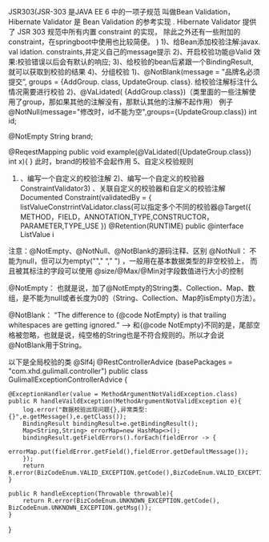JSR303(JSR-303 是JAVA EE 6 中的一项子规范
叫做Bean Validation，Hibernate Validator 是 Bean Validation 的参考实现 . 
Hibernate Validator 提供了 JSR 303 规范中所有内置 constraint 的实现，
除此之外还有一些附加的 constraint，在springboot中使用也比较简便。
)
1)、给Bean添加校验注解:javax. val idation. constraints,并定义自己的message提示
2)、开启校验功能@Valid
效果:校验错误以后会有默认的响应;
3)、给校验的bean后紧跟一个BindingResult, 就可以获取到校验的结果
4)、分组校验
1)、@NotBlank(message = "品牌名必须提交”, groups = {AddGroup. class, UpdateGroup. class}.
给校验注解标注什么情况需要进行校验
2)、@VaLidated( {AddGroup.class})（类里面的一些注解使用了group，那如果其他的注解没有，那默认其他的注解不起作用）
例子
@NotNull(message="修改时，id不能为空",groups={UpdateGroup.class})
int id;

@NotEmpty
String brand;

@ReqestMapping
public void example(@VaLidated({UpdateGroup.class}) int x){
}
此时，brand的校验不会起作用
5、自定义校验规则
1) 、编写一个自定义的校验注解
2)、编写一个自定义的校验器ConstraintValidator3) 、关联自定义的校验器和自定义的校验注解
Documented
Constraint(validatedBy = { listValueConstrrintVaLidator.class(可以指定多个不同的校验器@Target({ METHOD，FIELD，ANNOTATION_TYPE,CONSTRUCTOR，PARAMETER,TYPE_USE })
@Retention(RUNTIME)
public @interface ListValue i

注意：@NotEmpty、@NotNull、@NotBlank的源码注释、区别
@NotNull：
不能为null，但可以为empty(""," “,” ") ，一般用在基本数据类型的非空校验上，
而且被其标注的字段可以使用 @size/@Max/@Min对字段数值进行大小的控制

@NotEmpty：
也就是说，加了@NotEmpty的String类、Collection、Map、数组，是不能为null或者长度为0的（String、Collection、Map的isEmpty()方法）。

@NotBlank：
“The difference to {@code NotEmpty} is that trailing whitespaces are getting ignored.” –>
和{@code NotEmpty}不同的是，尾部空格被忽略，也就是说，纯空格的String也是不符合规则的。所以才会说@NotBlank用于String。


以下是全局校验的类
@Slf4j
@RestControllerAdvice (basePackages = "com.xhd.gulimall.controller")
public class GulimallExceptionControllerAdvice {

    @ExceptionHandler(value = MethodArgumentNotValidException.class)
    public R handleVaildException(MethodArgumentNotValidException e){
        log.error("数据校验出现问题{},异常类型:{}",e.getMessage(),e.getClass());
        BindingResult bindingResult=e.getBindingResult();
        Map<String,String> errorMap=new HashMap<>();
        bindingResult.getFieldErrors().forEach(fieldError -> {
            errorMap.put(fieldError.getField(),fieldError.getDefaultMessage());
        });
        return R.error(BizCodeEnum.VALID_EXCEPTION.getCode(),BizCodeEnum.VALID_EXCEPTION.getMsg()).put("data",errorMap);
    }

    public R handleException(Throwable throwable){
        return R.error(BizCodeEnum.UNKNOWN_EXCEPTION.getCode(), BizCodeEnum.UNKNOWN_EXCEPTION.getMsg());
    }
}
